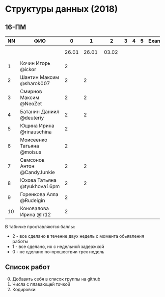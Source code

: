 # Структуры данных (2018)
## 16-ПМ

| NN  | ФИО                         | 0     | 1     | 2     | 3   | 4   | 5     | Exam  |
| --- | --------------------------- | ----- | ----- | ----- | --- | --- | --- | ----- |
|     |                             | 26.01 | 26.01 | 03.02 |     |     |     |       |
| 1   | Кочин Игорь @ickor          | 2     |       |       |     |     |     |       |
| 2   | Шантин Максим @sharok007    | 2     | 2     |       |     |     |     |       |
| 3   | Смирнов Максим @NeoZet      | 2     | 2     |       |     |     |     |       |
| 4   | Батанин Даниил  @deuteriy   | 2     | 2     |       |     |     |     |       |
| 5   | Ющина Ирина  @rinauschina   | 2     |       |       |     |     |     |       |
| 6   | Моисеенко Татьяна @moisus   | 2     |       |       |     |     |     |       |
| 7   | Самсонов Антон @CandyJunkie | 2     | 2     |       |     |     |     |       |
| 8   | Юхова Татьяна @tyukhova16pm | 2     | 2     |       |     |     |     |       |
| 9   | Горенкова Алла  @Rudeigin   | 2     |       |       |     |     |     |       |
| 10  | Коновалова Ирина @Ir12      | 2     |       |       |     |     |     |       |

В табичке проставляются баллы:
- 2 - все сделано в течение двух недель с момента обьявления работы
- 1 - все сделано, но с недельной задержкой
- 0 - не сделано по-прошествии трех недель

## Список работ
0. Добавить себя в список группы на github
1. Числа с плавающей точкой
2. Кодировки
